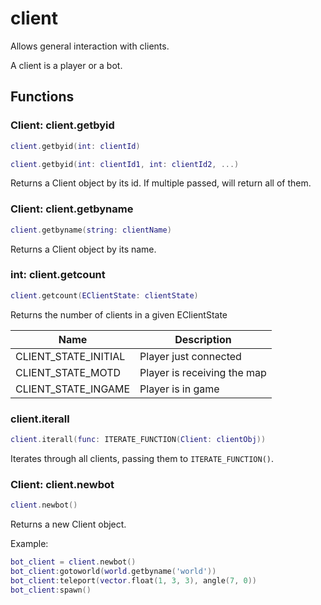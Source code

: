 # client
Allows general interaction with clients.

A client is a player or a bot.

## Functions 

### Client: client.getbyid

```lua 
client.getbyid(int: clientId)
```

```lua 
client.getbyid(int: clientId1, int: clientId2, ...)
```

Returns a Client object by its id. If multiple passed, will return all of them.

### Client: client.getbyname

```lua 
client.getbyname(string: clientName)
```

Returns a Client object by its name.

### int: client.getcount

```lua
client.getcount(EClientState: clientState)
```

Returns the number of clients in a given EClientState

| Name                  | Description                   |
|-----------------------|-------------------------------|
| CLIENT_STATE_INITIAL  | Player just connected         |
| CLIENT_STATE_MOTD     | Player is receiving the map   |
| CLIENT_STATE_INGAME   | Player is in game             |

### client.iterall

```lua
client.iterall(func: ITERATE_FUNCTION(Client: clientObj))
```

Iterates through all clients, passing them to ``ITERATE_FUNCTION()``. 

### Client: client.newbot

```lua
client.newbot()
```

Returns a new Client object.

Example:

```lua
bot_client = client.newbot()
bot_client:gotoworld(world.getbyname('world'))
bot_client:teleport(vector.float(1, 3, 3), angle(7, 0))
bot_client:spawn()
```